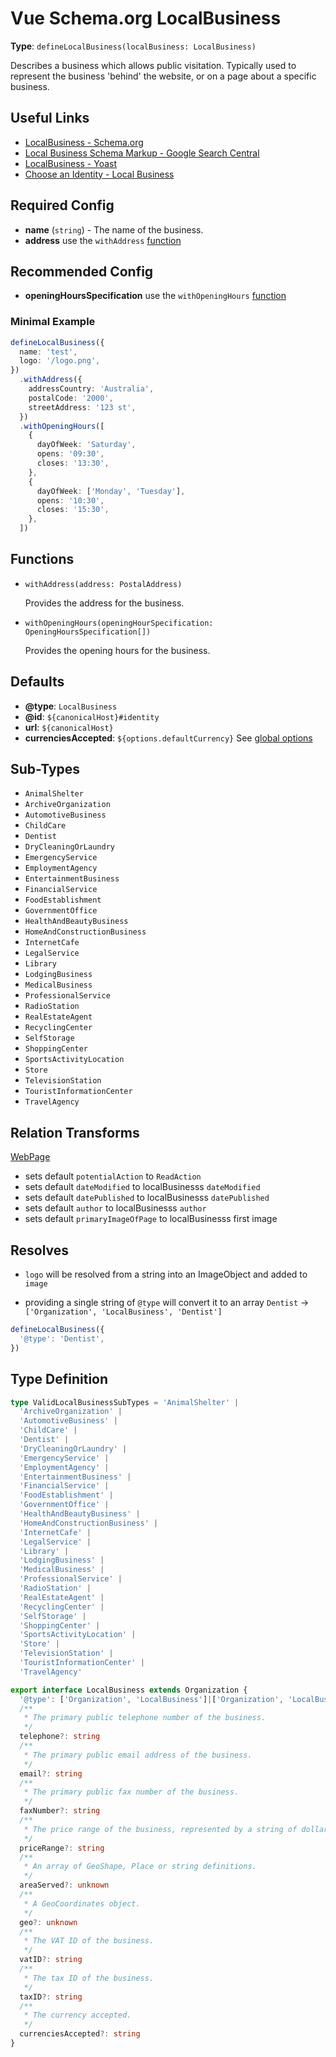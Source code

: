 # Vue Schema.org LocalBusiness

**Type**: `defineLocalBusiness(localBusiness: LocalBusiness)`

Describes a business which allows public visitation. Typically used to represent the business 'behind' the website, or on a page about a specific business.

## Useful Links

- [LocalBusiness - Schema.org](https://schema.org/LocalBusiness)
- [Local Business Schema Markup - Google Search Central](https://developers.google.com/search/docs/advanced/structured-data/local-business)
- [LocalBusiness - Yoast](https://developer.yoast.com/features/schema/pieces/localBusiness)
- [Choose an Identity - Local Business](/guide/guides/identity.html#local-business)

## Required Config

- **name** (`string`) - The name of the business.
- **address** use the `withAddress` [function](#functions)

## Recommended Config

- **openingHoursSpecification** use the `withOpeningHours` [function](#functions)

### Minimal Example

```ts
defineLocalBusiness({
  name: 'test',
  logo: '/logo.png',
})
  .withAddress({
    addressCountry: 'Australia',
    postalCode: '2000',
    streetAddress: '123 st',
  })
  .withOpeningHours([
    {
      dayOfWeek: 'Saturday',
      opens: '09:30',
      closes: '13:30',
    },
    {
      dayOfWeek: ['Monday', 'Tuesday'],
      opens: '10:30',
      closes: '15:30',
    },
  ])
```

## Functions

- `withAddress(address: PostalAddress)`

  Provides the address for the business.

- `withOpeningHours(openingHourSpecification: OpeningHoursSpecification[])`

  Provides the opening hours for the business.
  

## Defaults

- **@type**: `LocalBusiness`
- **@id**: `${canonicalHost}#identity`
- **url**: `${canonicalHost}` 
- **currenciesAccepted**: `${options.defaultCurrency}` See [global options](/how-it-works.html#global-config)

## Sub-Types

- `AnimalShelter`
- `ArchiveOrganization`
- `AutomotiveBusiness`
- `ChildCare`
- `Dentist`
- `DryCleaningOrLaundry`
- `EmergencyService`
- `EmploymentAgency`
- `EntertainmentBusiness`
- `FinancialService`
- `FoodEstablishment`
- `GovernmentOffice`
- `HealthAndBeautyBusiness`
- `HomeAndConstructionBusiness`
- `InternetCafe`
- `LegalService`
- `Library`
- `LodgingBusiness`
- `MedicalBusiness`
- `ProfessionalService`
- `RadioStation`
- `RealEstateAgent`
- `RecyclingCenter`
- `SelfStorage`
- `ShoppingCenter`
- `SportsActivityLocation`
- `Store`
- `TelevisionStation`
- `TouristInformationCenter`
- `TravelAgency`

## Relation Transforms

[WebPage](/schema/webpage)

- sets default `potentialAction` to `ReadAction`
- sets default `dateModified` to localBusinesss `dateModified`
- sets default `datePublished` to localBusinesss `datePublished`
- sets default `author` to localBusinesss `author`
- sets default `primaryImageOfPage` to localBusinesss first image

## Resolves

- `logo` will be resolved from a string into an ImageObject and added to `image`

- providing a single string of `@type` will convert it to an array `Dentist` -> `['Organization', 'LocalBusiness', 'Dentist']`

```ts
defineLocalBusiness({
  '@type': 'Dentist',
})
```

## Type Definition

```ts
type ValidLocalBusinessSubTypes = 'AnimalShelter' |
  'ArchiveOrganization' |
  'AutomotiveBusiness' |
  'ChildCare' |
  'Dentist' |
  'DryCleaningOrLaundry' |
  'EmergencyService' |
  'EmploymentAgency' |
  'EntertainmentBusiness' |
  'FinancialService' |
  'FoodEstablishment' |
  'GovernmentOffice' |
  'HealthAndBeautyBusiness' |
  'HomeAndConstructionBusiness' |
  'InternetCafe' |
  'LegalService' |
  'Library' |
  'LodgingBusiness' |
  'MedicalBusiness' |
  'ProfessionalService' |
  'RadioStation' |
  'RealEstateAgent' |
  'RecyclingCenter' |
  'SelfStorage' |
  'ShoppingCenter' |
  'SportsActivityLocation' |
  'Store' |
  'TelevisionStation' |
  'TouristInformationCenter' |
  'TravelAgency'

export interface LocalBusiness extends Organization {
  '@type': ['Organization', 'LocalBusiness']|['Organization', 'LocalBusiness', ValidLocalBusinessSubTypes]|ValidLocalBusinessSubTypes
  /**
   * The primary public telephone number of the business.
   */
  telephone?: string
  /**
   * The primary public email address of the business.
   */
  email?: string
  /**
   * The primary public fax number of the business.
   */
  faxNumber?: string
  /**
   * The price range of the business, represented by a string of dollar symbols (e.g., $, $$, or $$$ ).
   */
  priceRange?: string
  /**
   * An array of GeoShape, Place or string definitions.
   */
  areaServed?: unknown
  /**
   * A GeoCoordinates object.
   */
  geo?: unknown
  /**
   * The VAT ID of the business.
   */
  vatID?: string
  /**
   * The tax ID of the business.
   */
  taxID?: string
  /**
   * The currency accepted.
   */
  currenciesAccepted?: string
}
```
